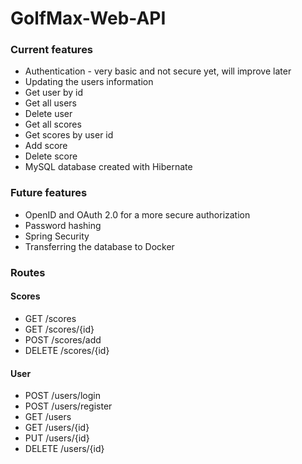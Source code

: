 # GolfMax-Web-API

### Current features
- Authentication - very basic and not secure yet, will improve later
- Updating the users information
- Get user by id
- Get all users
- Delete user
- Get all scores
- Get scores by user id
- Add score
- Delete score
- MySQL database created with Hibernate

### Future features
- OpenID and OAuth 2.0 for a more secure authorization
- Password hashing
- Spring Security
- Transferring the database to Docker

### Routes
#### Scores
- GET /scores
- GET /scores/{id}
- POST /scores/add
- DELETE /scores/{id}

#### User
- POST /users/login
- POST /users/register
- GET /users
- GET /users/{id}
- PUT /users/{id}
- DELETE /users/{id}

